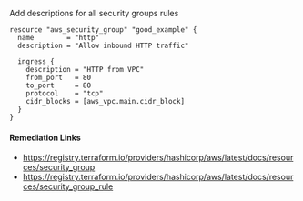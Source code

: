 
Add descriptions for all security groups rules

```hcl
resource "aws_security_group" "good_example" {
  name        = "http"
  description = "Allow inbound HTTP traffic"
  
  ingress {
    description = "HTTP from VPC"
    from_port   = 80
    to_port     = 80
    protocol    = "tcp"
    cidr_blocks = [aws_vpc.main.cidr_block]
  }
}
```

#### Remediation Links
 - https://registry.terraform.io/providers/hashicorp/aws/latest/docs/resources/security_group
 - https://registry.terraform.io/providers/hashicorp/aws/latest/docs/resources/security_group_rule
        